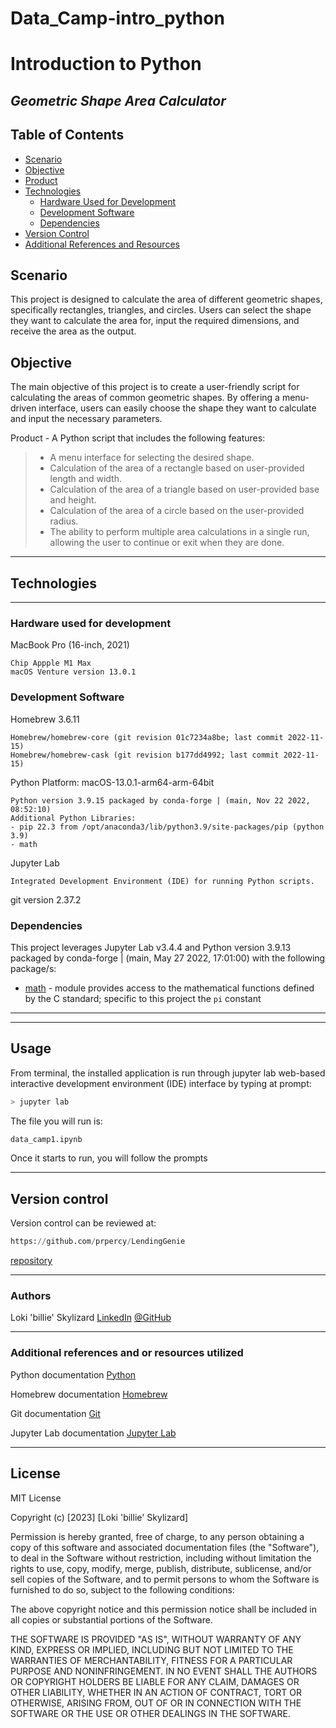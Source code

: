 # **Data_Camp-intro_python** 
# **Introduction to Python**

## *Geometric Shape Area Calculator*

## Table of Contents

- [Scenario](#scenario)
- [Objective](#objective)
- [Product](#product)
- [Technologies](#technologies)
  - [Hardware Used for Development](#hardware-used-for-development)
  - [Development Software](#development-software)
  - [Dependencies](#dependencies)
- [Version Control](#version-control)
- [Additional References and Resources](#additional-references-and-resources)


## Scenario

This project is designed to calculate the area of different geometric shapes, specifically rectangles, triangles, and circles. Users can select the shape they want to calculate the area for, input the required dimensions, and receive the area as the output.

## Objective

The main objective of this project is to create a user-friendly script for calculating the areas of common geometric shapes. By offering a menu-driven interface, users can easily choose the shape they want to calculate and input the necessary parameters.


Product - A Python script that includes the following features:

>* A menu interface for selecting the desired shape.
>* Calculation of the area of a rectangle based on user-provided length and width. 
>* Calculation of the area of a triangle based on user-provided base and height. 
>* Calculation of the area of a circle based on the user-provided radius.
>* The ability to perform multiple area calculations in a single run, allowing the user to continue or exit when they are done.
___

## **Technologies**
___

### **Hardware used for development**

MacBook Pro (16-inch, 2021)

    Chip Appple M1 Max
    macOS Venture version 13.0.1

### **Development Software**

Homebrew 3.6.11

    Homebrew/homebrew-core (git revision 01c7234a8be; last commit 2022-11-15)
    Homebrew/homebrew-cask (git revision b177dd4992; last commit 2022-11-15)

Python Platform: macOS-13.0.1-arm64-arm-64bit

    Python version 3.9.15 packaged by conda-forge | (main, Nov 22 2022, 08:52:10)
    Additional Python Libraries:
    - pip 22.3 from /opt/anaconda3/lib/python3.9/site-packages/pip (python 3.9)
    - math

Jupyter Lab

    Integrated Development Environment (IDE) for running Python scripts.

git version 2.37.2


### **Dependencies**

This project leverages Jupyter Lab v3.4.4 and Python version 3.9.13 packaged by conda-forge | (main, May 27 2022, 17:01:00) with the following package/s:


* [math](https://docs.python.org/3/library/math.html) - module provides access to the mathematical functions defined by the C standard; specific to this project the `pi` constant
___


---
## **Usage**

From terminal, the installed application is run through jupyter lab web-based interactive development environment (IDE) interface by typing at prompt:

```python
> jupyter lab

```
The file you will run is:

```python
data_camp1.ipynb

```
Once it starts to run, you will follow the prompts
___

## **Version control**

Version control can be reviewed at:

```python
https://github.com/prpercy/LendingGenie
```

[repository](https://github.com/Billie-LS/Data_Camp-intro_python)

___

### **Authors**

Loki 'billie' Skylizard
    [LinkedIn](https://www.linkedin.com/in/loki-billie-skylizard/)
    [@GitHub](https://github.com/Billie-LS)

___

### **Additional references and or resources utilized**

Python documentation
[Python](https://docs.python.org)

Homebrew documentation
[Homebrew](https://brew.sh)

Git documentation
[Git](https://git-scm.com/doc)

Jupyter Lab documentation
[Jupyter Lab](https://jupyterlab.readthedocs.io/en/stable)

___
## **License**

MIT License

Copyright (c) [2023] [Loki 'billie' Skylizard]

Permission is hereby granted, free of charge, to any person obtaining a copy
of this software and associated documentation files (the "Software"), to deal
in the Software without restriction, including without limitation the rights
to use, copy, modify, merge, publish, distribute, sublicense, and/or sell
copies of the Software, and to permit persons to whom the Software is
furnished to do so, subject to the following conditions:

The above copyright notice and this permission notice shall be included in all
copies or substantial portions of the Software.

THE SOFTWARE IS PROVIDED "AS IS", WITHOUT WARRANTY OF ANY KIND, EXPRESS OR
IMPLIED, INCLUDING BUT NOT LIMITED TO THE WARRANTIES OF MERCHANTABILITY,
FITNESS FOR A PARTICULAR PURPOSE AND NONINFRINGEMENT. IN NO EVENT SHALL THE
AUTHORS OR COPYRIGHT HOLDERS BE LIABLE FOR ANY CLAIM, DAMAGES OR OTHER
LIABILITY, WHETHER IN AN ACTION OF CONTRACT, TORT OR OTHERWISE, ARISING FROM,
OUT OF OR IN CONNECTION WITH THE SOFTWARE OR THE USE OR OTHER DEALINGS IN THE
SOFTWARE.



